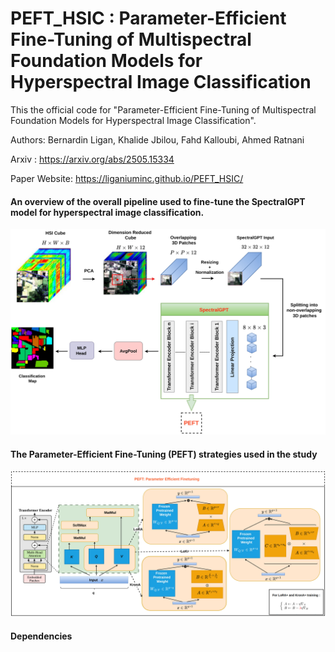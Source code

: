 # PEFT_HSIC : Parameter-Efficient Fine-Tuning of Multispectral Foundation Models for Hyperspectral Image Classification
This the official code for  "Parameter-Efficient Fine-Tuning of Multispectral Foundation Models for
Hyperspectral Image Classification". 

Authors: Bernardin Ligan, Khalide Jbilou, Fahd Kalloubi, Ahmed Ratnani

Arxiv : https://arxiv.org/abs/2505.15334

Paper Website: https://liganiuminc.github.io/PEFT_HSIC/

#### An overview of the overall pipeline used to fine-tune the SpectralGPT model for hyperspectral image classification.
![alt text](docs/static/images/Fig1.jpg)

#### The Parameter-Efficient Fine-Tuning (PEFT) strategies used in the study
![alt text](docs/static/images/Fig2.jpg)


#### Dependencies
